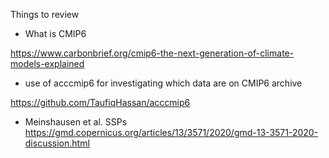 
Things to review 

* What is CMIP6

https://www.carbonbrief.org/cmip6-the-next-generation-of-climate-models-explained


* use of acccmip6 for investigating which data are on CMIP6 archive

https://github.com/TaufiqHassan/acccmip6

* Meinshausen et al. SSPs
https://gmd.copernicus.org/articles/13/3571/2020/gmd-13-3571-2020-discussion.html
